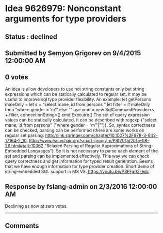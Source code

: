 # Idea 9626979: Nonconstant arguments for type providers #

## Status : declined

## Submitted by Semyon Grigorev on 9/4/2015 12:00:00 AM

## 0 votes

An idea is allow developers to use not string constants only but string expressions which can be statically calculated to regular set. It may be useful to improve sql type provider flexibility.
An example:
let getPersons maleOnly =
let s = “select mane, id from persons ”
let filter =
if maleOnly
then “where gender = ‘m’”
else “”
use cmd = new SqlCommandProvider<s + filter, connectionString>()
cmd.Executre()
The set of query expression values can be statically calculated. It can be described with regexp {"select mane, id from persons" ("where gender = ‘m’"|"")}. So, syntax correctness can be checked, parsing can be performed (there are some works on regular set parsing: http://link.springer.com/chapter/10.1007%2F978-3-642-17164-2_10, http://www.easychair.org/smart-program/PSI2015/2015-08-26.html#talk:10362 "Relaxed Parsing of Regular Approximations of String-Embedded Languages"). So it is not necessary to parse each element of the set and parsing can be implemented effectively. This way we can check query correctness and get information for typed result generation. Seems that we have enough information for type provider creation.
Short demo of string-embedded SQL support in MS VS: https://youtu.be/P3FFg02-edc



## Response by fslang-admin on 2/3/2016 12:00:00 AM

Declining as now at zero votes.

------------------------
## Comments

